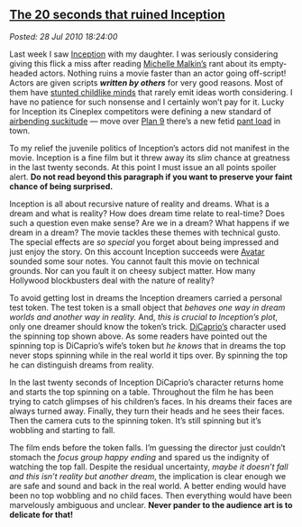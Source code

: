  
[The 20 seconds that ruined Inception](http://bakerjd99.wordpress.com/2010/07/28/the-20-seconds-that-ruined-inception/)
-----------------------------------------------------------------------------------------------------------------------

*Posted: 28 Jul 2010 18:24:00*

Last week I saw [Inception](http://www.rottentomatoes.com/m/inception/)
with my daughter. I was seriously considering giving this flick a miss
after reading [Michelle
Malkin’s](http://michellemalkin.com/2010/07/17/if-you-miss-just-one-movie-this-year-make-it-inception/)
rant about its empty-headed actors. Nothing ruins a movie faster than an
actor going off-script! Actors are given scripts ***written by others***
for very good reasons. Most of them have [stunted childlike
minds](http://www.huffingtonpost.com/jim-carrey/the-judgment-on-vaccines\_b\_189777.html)
that rarely emit ideas worth considering. I have no patience for such
nonsense and I certainly won’t pay for it. Lucky for Inception its
Cineplex competitors were defining a new standard of [airbending
suckitude](http://www.rottentomatoes.com/m/last\_airbender/) — move over
[Plan 9](http://en.wikipedia.org/wiki/Plan\_9\_from\_Outer\_Space)
there’s a new fetid [pant
load](http://www.doubletongued.org/index.php/dictionary/pant\_load/) in
town.

To my relief the juvenile politics of Inception’s actors did not
manifest in the movie. Inception is a fine film but it threw away its
*slim* chance at greatness in the last twenty seconds. At this point I
must issue an all points spoiler alert. **Do not read beyond this
paragraph if you want to preserve your faint chance of being
surprised.**

Inception is all about recursive nature of reality and dreams. What is a
dream and what is reality? How does dream time relate to real-time? Does
such a question even make sense? Are we in a dream? What happens if we
dream in a dream? The movie tackles these themes with technical gusto.
The special effects are *so special* you forget about being impressed
and just enjoy the story. On this account Inception succeeds were
[Avatar](http://www.avatarmovie.com/) sounded some sour notes. You
cannot fault this movie on technical grounds. Nor can you fault it on
cheesy subject matter. How many Hollywood blockbusters deal with the
nature of reality?

To avoid getting lost in dreams the Inception dreamers carried a
personal test token. The test token is a small object that *behaves one
way in dream worlds and another way in reality.* And, *this is crucial
to Inception’s plot*, only one dreamer should know the token’s trick.
[DiCaprio’s](http://en.wikipedia.org/wiki/Leonardo\_DiCaprio) character
used the spinning top shown above. As some readers have pointed out the
spinning top is DiCaprio’s wife’s token but *he knows* that in dreams
the top never stops spinning while in the real world it tips over. By
spinning the top he can distinguish dreams from reality.

In the last twenty seconds of Inception DiCaprio’s character returns
home and starts the top spinning on a table. Throughout the film he has
been trying to catch glimpses of his children’s faces. In his dreams
their faces are always turned away. Finally, they turn their heads and
he sees their faces. Then the camera cuts to the spinning token. It’s
still spinning but it’s wobbling and starting to fall.

The film ends before the token falls. I’m guessing the director just
couldn’t stomach the *focus group happy ending* and spared us the
indignity of watching the top fall. Despite the residual uncertainty,
*maybe it doesn’t fall and this isn’t reality but another dream*, the
implication is clear enough we are safe and sound and back in the real
world. A better ending would have been no top wobbling and no child
faces. Then everything would have been marvelously ambiguous and
unclear. **Never pander to the audience art is to delicate for that!**

